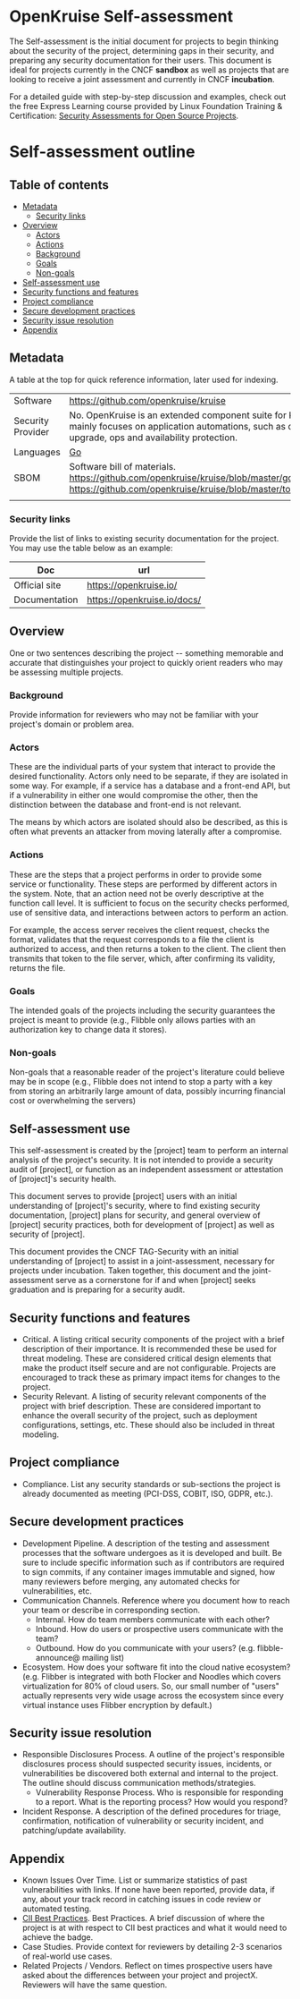 # OpenKruise Self-assessment

The Self-assessment is the initial document for projects to begin thinking
about the security of the project, determining gaps in their security, and
preparing any security documentation for their users. This document is ideal
for projects currently in the CNCF **sandbox** as well as projects that are
looking to receive a joint assessment and currently in CNCF **incubation**.

For a detailed guide with step-by-step discussion and examples, check out the free Express Learning course provided by Linux Foundation Training & Certification:
[Security Assessments for Open Source Projects](https://training.linuxfoundation.org/express-learning/security-self-assessments-for-open-source-projects-lfel1005/).

# Self-assessment outline

## Table of contents

- [Metadata](#metadata)
  - [Security links](#security-links)
- [Overview](#overview)
  - [Actors](#actors)
  - [Actions](#actions)
  - [Background](#background)
  - [Goals](#goals)
  - [Non-goals](#non-goals)
- [Self-assessment use](#self-assessment-use)
- [Security functions and features](#security-functions-and-features)
- [Project compliance](#project-compliance)
- [Secure development practices](#secure-development-practices)
- [Security issue resolution](#security-issue-resolution)
- [Appendix](#appendix)

## Metadata

A table at the top for quick reference information, later used for indexing.

|                   |                                                                                                                                                                              |
|-------------------|------------------------------------------------------------------------------------------------------------------------------------------------------------------------------|
| Software          | https://github.com/openkruise/kruise                                                                                                                                         |
| Security Provider | No. OpenKruise is an extended component suite for Kubernetes, which mainly focuses on application automations, such as deployment, upgrade, ops and availability protection. |
| Languages         | [Go](https://go.dev/)                                                                                                                                                        |
| SBOM              | Software bill of materials. https://github.com/openkruise/kruise/blob/master/go.mod, https://github.com/openkruise/kruise/blob/master/tools/src/kind/go.mod                  |
|                   |                                                                                                                                                                              |

### Security links

Provide the list of links to existing security documentation for the project.
You may use the table below as an example:

| Doc           | url                         |
|---------------|-----------------------------|
| Official site | https://openkruise.io/      |
| Documentation | https://openkruise.io/docs/ |

## Overview

One or two sentences describing the project -- something memorable and accurate
that distinguishes your project to quickly orient readers who may be assessing
multiple projects.

### Background

Provide information for reviewers who may not be familiar with your project's
domain or problem area.

### Actors

These are the individual parts of your system that interact to provide the
desired functionality. Actors only need to be separate, if they are isolated
in some way. For example, if a service has a database and a front-end API, but
if a vulnerability in either one would compromise the other, then the
distinction between the database and front-end is not relevant.

The means by which actors are isolated should also be described, as this is
often what prevents an attacker from moving laterally after a compromise.

### Actions

These are the steps that a project performs in order to provide some service
or functionality. These steps are performed by different actors in the system.
Note, that an action need not be overly descriptive at the function call level.
It is sufficient to focus on the security checks performed, use of sensitive
data, and interactions between actors to perform an action.

For example, the access server receives the client request, checks the format,
validates that the request corresponds to a file the client is authorized to
access, and then returns a token to the client. The client then transmits that
token to the file server, which, after confirming its validity, returns the file.

### Goals

The intended goals of the projects including the security guarantees the project
is meant to provide (e.g., Flibble only allows parties with an authorization
key to change data it stores).

### Non-goals

Non-goals that a reasonable reader of the project's literature could believe
may be in scope (e.g., Flibble does not intend to stop a party with a key from
storing an arbitrarily large amount of data, possibly incurring financial cost
or overwhelming the servers)

## Self-assessment use

This self-assessment is created by the \[project\] team to perform an internal
analysis of the project's security. It is not intended to provide a security
audit of \[project\], or function as an independent assessment or attestation
of \[project\]'s security health.

This document serves to provide \[project\] users with an initial understanding
of \[project\]'s security, where to find existing security documentation,
\[project\] plans for security, and general overview of \[project\] security
practices, both for development of \[project\] as well as security of
\[project\].

This document provides the CNCF TAG-Security with an initial understanding of
\[project\] to assist in a joint-assessment, necessary for projects under
incubation. Taken together, this document and the joint-assessment serve as a
cornerstone for if and when \[project\] seeks graduation and is preparing for a
security audit.

## Security functions and features

- Critical. A listing critical security components of the project with a brief
  description of their importance. It is recommended these be used for threat
  modeling. These are considered critical design elements that make the product
  itself secure and are not configurable. Projects are encouraged to track
  these as primary impact items for changes to the project.
- Security Relevant. A listing of security relevant components of the project
  with brief description. These are considered important to enhance the overall
  security of the project, such as deployment configurations, settings, etc.
  These should also be included in threat modeling.

## Project compliance

- Compliance. List any security standards or sub-sections the project is
  already documented as meeting (PCI-DSS, COBIT, ISO, GDPR, etc.).

## Secure development practices

- Development Pipeline. A description of the testing and assessment processes
  that the software undergoes as it is developed and built. Be sure to include
  specific information such as if contributors are required to sign commits, if
  any container images immutable and signed, how many reviewers before merging,
  any automated checks for vulnerabilities, etc.
- Communication Channels. Reference where you document how to reach your team
  or describe in corresponding section.
  - Internal. How do team members communicate with each other?
  - Inbound. How do users or prospective users communicate with the team?
  - Outbound. How do you communicate with your users? (e.g. flibble-announce@
    mailing list)
- Ecosystem. How does your software fit into the cloud native ecosystem? (e.g.
  Flibber is integrated with both Flocker and Noodles which covers
  virtualization for 80% of cloud users. So, our small number of "users"
  actually represents very wide usage across the ecosystem since every virtual
  instance uses Flibber encryption by default.)

## Security issue resolution

- Responsible Disclosures Process. A outline of the project's responsible
  disclosures process should suspected security issues, incidents, or
  vulnerabilities be discovered both external and internal to the project. The
  outline should discuss communication methods/strategies.
  - Vulnerability Response Process. Who is responsible for responding to a
    report. What is the reporting process? How would you respond?
- Incident Response. A description of the defined procedures for triage,
  confirmation, notification of vulnerability or security incident, and
  patching/update availability.

## Appendix

- Known Issues Over Time. List or summarize statistics of past vulnerabilities
  with links. If none have been reported, provide data, if any, about your track
  record in catching issues in code review or automated testing.
- [CII Best Practices](https://www.coreinfrastructure.org/programs/best-practices-program/).
  Best Practices. A brief discussion of where the project is at
  with respect to CII best practices and what it would need to
  achieve the badge.
- Case Studies. Provide context for reviewers by detailing 2-3 scenarios of
  real-world use cases.
- Related Projects / Vendors. Reflect on times prospective users have asked
  about the differences between your project and projectX. Reviewers will have
  the same question.
